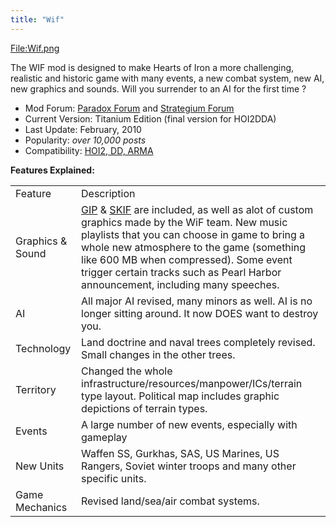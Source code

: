```yaml
---
title: "Wif"
---
```


[File:Wif.png](/index.php?title=Special:Upload&wpDestFile=Wif.png "File:Wif.png")

The WIF mod is designed to make Hearts of Iron a more challenging,
realistic and historic game with many events, a new combat system, new
AI, new graphics and sounds. Will you surrender to an AI for the first
time ?

-   Mod Forum: [Paradox
    Forum](https://forum.paradoxplaza.com/forum/index.php?forums/world-in-flames.445/)
    and [Strategium
    Forum](http://forum.jeux-strategie.com/index.php?showforum=264)
-   Current Version: Titanium Edition (final version for HOI2DDA)
-   Last Update: February, 2010
-   Popularity: *over 10,000 posts*
-   Compatibility: [HOI2, DD, ARMA](/Abbreviations#H "Abbreviations")

**Features Explained:**

|                  |                                                                                                                                                                                                                                                                                                                                                    |
|------------------|----------------------------------------------------------------------------------------------------------------------------------------------------------------------------------------------------------------------------------------------------------------------------------------------------------------------------------------------------|
| Feature          | Description                                                                                                                                                                                                                                                                                                                                        |
| Graphics & Sound | [GIP](/GIP "GIP") & [SKIF](/SKIF "SKIF") are included, as well as alot of custom graphics made by the WiF team. New music playlists that you can choose in game to bring a whole new atmosphere to the game (something like 600 MB when compressed). Some event trigger certain tracks such as Pearl Harbor announcement, including many speeches. |
| AI               | All major AI revised, many minors as well. AI is no longer sitting around. It now DOES want to destroy you.                                                                                                                                                                                                                                        |
| Technology       | Land doctrine and naval trees completely revised. Small changes in the other trees.                                                                                                                                                                                                                                                                |
| Territory        | Changed the whole infrastructure/resources/manpower/ICs/terrain type layout. Political map includes graphic depictions of terrain types.                                                                                                                                                                                                           |
| Events           | A large number of new events, especially with gameplay                                                                                                                                                                                                                                                                                             |
| New Units        | Waffen SS, Gurkhas, SAS, US Marines, US Rangers, Soviet winter troops and many other specific units.                                                                                                                                                                                                                                               |
| Game Mechanics   | Revised land/sea/air combat systems.                                                                                                                                                                                                                                                                                                               |
